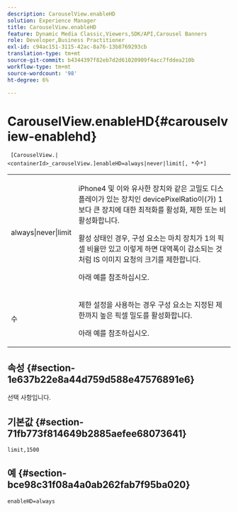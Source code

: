 ```yaml
---
description: CarouselView.enableHD
solution: Experience Manager
title: CarouselView.enableHD
feature: Dynamic Media Classic,Viewers,SDK/API,Carousel Banners
role: Developer,Business Practitioner
exl-id: c94ac151-3115-42ac-8a76-13b8769293cb
translation-type: tm+mt
source-git-commit: b4344397f82eb7d2d61020909f4acc7fddea210b
workflow-type: tm+mt
source-wordcount: '98'
ht-degree: 6%

---
```


# CarouselView.enableHD{#carouselview-enablehd}

` [CarouselView.|<containerId>_carouselView.]enableHD=always|never|limit[, *`수`*]`

<table id="table_0BEA0B5FFDF64E5594B534B2A87A6D88"> 
 <tbody> 
  <tr> 
   <td colname="col1"> <p> <span class="codeph"> always|never|limit</span> </p> </td> 
   <td colname="col2"> <p> iPhone4 및 이와 유사한 장치와 같은 고밀도 디스플레이가 있는 장치인 <span class="codeph"> devicePixelRatio</span>이(가) <span class="codeph"> 1</span>보다 큰 장치에 대한 최적화를 활성화, 제한 또는 비활성화합니다. </p> <p>활성 상태인 경우, 구성 요소는 마치 장치가 <span class="codeph"> 1</span>의 픽셀 비율만 있고 이렇게 하면 대역폭이 감소되는 것처럼 IS 이미지 요청의 크기를 제한합니다. </p> <p>아래 예를 참조하십시오. </p> </td> 
  </tr> 
  <tr> 
   <td colname="col1"> <p> <span class="codeph"><span class="varname"> 수</span></span> </p> </td> 
   <td colname="col2"> <p> <span class="codeph"> 제한</span> 설정을 사용하는 경우 구성 요소는 지정된 제한까지 높은 픽셀 밀도를 활성화합니다. </p> <p>아래 예를 참조하십시오. </p> </td> 
  </tr> 
 </tbody> 
</table>

## 속성 {#section-1e637b22e8a44d759d588e47576891e6}

선택 사항입니다.

## 기본값 {#section-71fb773f814649b2885aefee68073641}

`limit,1500`

## 예 {#section-bce98c31f08a4a0ab262fab7f95ba020}

`enableHD=always`
